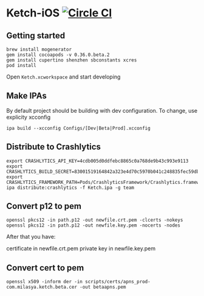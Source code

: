 # Ketch-iOS [![Circle CI](https://circleci.com/gh/Ketchteam/ketch-ios/tree/master.svg?style=svg&circle-token=fd4466969ab998ed3ab739c0a526fade067abe24)](https://circleci.com/gh/Ketchteam/ketch-ios/tree/master)

## Getting started
```
brew install mogenerator
gem install cocoapods -v 0.36.0.beta.2
gem install cupertino shenzhen sbconstants xcres
pod install
```

Open `Ketch.xcworkspace` and start developing

## Make IPAs
By default project should be building with dev configuration. To change, use explicity xcconfig

```
ipa build --xcconfig Configs/[Dev|Beta|Prod].xcconfig
```

## Distribute to Crashlytics
```
export CRASHLYTICS_API_KEY=4cdb005d0ddfebc8865c0a768de9b43c993e9113
export CRASHLYTICS_BUILD_SECRET=83001519164842a323e4d70c5970b041c248835fec59db59b409f5b364e47f72
export CRASHLYTICS_FRAMEWORK_PATH=Pods/CrashlyticsFramework/Crashlytics.framework
ipa distribute:crashlytics -f Ketch.ipa -g team
```

## Convert p12 to pem

```
openssl pkcs12 -in path.p12 -out newfile.crt.pem -clcerts -nokeys
openssl pkcs12 -in path.p12 -out newfile.key.pem -nocerts -nodes
```

After that you have:

certificate in newfile.crt.pem
private key in newfile.key.pem


## Convert cert to pem

```
openssl x509 -inform der -in scripts/certs/apns_prod-com.milasya.ketch.beta.cer -out betaapns.pem
```
